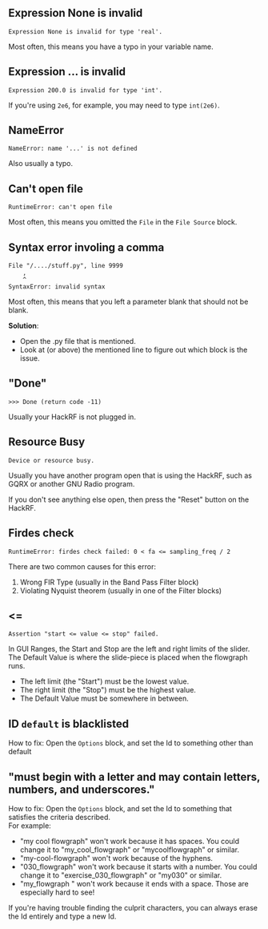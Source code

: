 ## Expression None is invalid

```
Expression None is invalid for type 'real'.
```

Most often, this means you have a typo in your variable name.

## Expression ... is invalid

```
Expression 200.0 is invalid for type 'int'.
```

If you're using `2e6`, for example, you may need to type `int(2e6)`.

## NameError

```
NameError: name '...' is not defined
```

Also usually a typo.

## Can't open file

```
RuntimeError: can't open file
```

Most often, this means you omitted the `File` in the `File Source` block.

## Syntax error involing a comma

```
File "/..../stuff.py", line 9999
    ,
    ^
SyntaxError: invalid syntax
```

Most often, this means that you left a parameter blank that should not be blank. 

**Solution**:

- Open the .py file that is mentioned.
- Look at (or above) the mentioned line to figure out which block is the issue.

## "Done"

```
>>> Done (return code -11)
```

Usually your HackRF is not plugged in.

## Resource Busy

```
Device or resource busy.
```

Usually you have another program open that is using the HackRF, such as GQRX or another GNU Radio program.

If you don't see anything else open, then press the "Reset" button on the HackRF.

## Firdes check

```
RuntimeError: firdes check failed: 0 < fa <= sampling_freq / 2
```

There are two common causes for this error:
1. Wrong FIR Type (usually in the Band Pass Filter block)
2. Violating Nyquist theorem (usually in one of the Filter blocks)

## <=

```
Assertion "start <= value <= stop" failed.
```

In GUI Ranges, the Start and Stop are the left and right limits of the slider. The Default Value is where the slide-piece is placed when the flowgraph runs. 

- The left limit (the "Start") must be the lowest value. 
- The right limit (the "Stop") must be the highest value. 
- The Default Value must be somewhere in between.

## ID `default` is blacklisted

How to fix: Open the `Options` block, and set the Id to something other than default

## "must begin with a letter and may contain letters, numbers, and underscores." 

How to fix: Open the `Options` block, and set the Id to something that satisfies the criteria described.  
For example:

- "my cool flowgraph" won't work because it has spaces. You could change it to "my_cool_flowgraph" or "mycoolflowgraph" or similar.
- "my-cool-flowgraph" won't work because of the hyphens.
- "030_flowgraph" won't work because it starts with a number. You could change it to "exercise_030_flowgraph" or "my030" or similar.
- "my_flowgraph " won't work because it ends with a space. Those are especially hard to see!

If you're having trouble finding the culprit characters, you can always erase the Id entirely and type a new Id.
